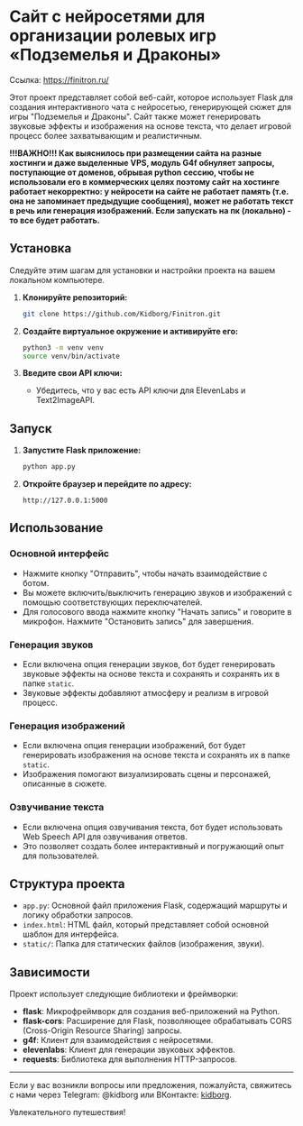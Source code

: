 # Сайт с нейросетями для организации ролевых игр «Подземелья и Драконы»
Ссылка: https://finitron.ru/


Этот проект представляет собой веб-сайт, которое использует Flask для создания интерактивного чата с нейросетью, генерирующей сюжет для игры "Подземелья и Драконы". Сайт также может генерировать звуковые эффекты и изображения на основе текста, что делает игровой процесс более захватывающим и реалистичным.

**!!!ВАЖНО!!! Как выяснилось при размещении сайта на разные хостинги и даже выделенные VPS, модуль G4f обнуляет запросы, поступающие от доменов, обрывая python  сессию, чтобы не использовали его в коммерческих целях  поэтому сайт на хостинге работает некорректно: у нейросети на сайте не работает память (т.е. она не запоминает предыдущие сообщения), может не работать текст в речь или генерация изображений. Если запускать на пк (локально) - то все будет работать.**


## Установка

Следуйте этим шагам для установки и настройки проекта на вашем локальном компьютере.

1. **Клонируйте репозиторий:**
    ```sh
    git clone https://github.com/Kidborg/Finitron.git
    ```

2. **Создайте виртуальное окружение и активируйте его:**
    ```sh
    python3 -m venv venv
    source venv/bin/activate
    ```

3. **Введите свои API ключи:**
    - Убедитесь, что у вас есть API ключи для ElevenLabs и Text2ImageAPI.

## Запуск

1. **Запустите Flask приложение:**
    ```sh
    python app.py
    ```

2. **Откройте браузер и перейдите по адресу:**
    ```
    http://127.0.0.1:5000
    ```


## Использование

### Основной интерфейс

- Нажмите кнопку "Отправить", чтобы начать взаимодействие с ботом.
- Вы можете включить/выключить генерацию звуков и изображений с помощью соответствующих переключателей.
- Для голосового ввода нажмите кнопку "Начать запись" и говорите в микрофон. Нажмите "Остановить запись" для завершения.

### Генерация звуков

- Если включена опция генерации звуков, бот будет генерировать звуковые эффекты на основе текста и сохранять и сохранять их в папке `static`.
- Звуковые эффекты добавляют атмосферу и реализм в игровой процесс.

### Генерация изображений

- Если включена опция генерации изображений, бот будет генерировать изображения на основе текста и сохранять их в папке `static`.
- Изображения помогают визуализировать сцены и персонажей, описанные в сюжете.

### Озвучивание текста

- Если включена опция озвучивания текста, бот будет использовать Web Speech API для озвучивания ответов.
- Это позволяет создать более интерактивный и погружающий опыт для пользователей.

## Структура проекта

- `app.py`: Основной файл приложения Flask, содержащий маршруты и логику обработки запросов.
- `index.html`: HTML файл, который представляет собой основной шаблон для интерфейса.
- `static/`: Папка для статических файлов (изображения, звуки).

## Зависимости

Проект использует следующие библиотеки и фреймворки:

- **flask**: Микрофреймворк для создания веб-приложений на Python.
- **flask-cors**: Расширение для Flask, позволяющее обрабатывать CORS (Cross-Origin Resource Sharing) запросы.
- **g4f**: Клиент для взаимодействия с нейросетями.
- **elevenlabs**: Клиент для генерации звуковых эффектов.
- **requests**: Библиотека для выполнения HTTP-запросов.

---

Если у вас возникли вопросы или предложения, пожалуйста, свяжитесь с нами через Telegram: @kidborg или ВКонтакте: [kidborg](https://vk.com/kidborg).

Увлекательного путешествия!
